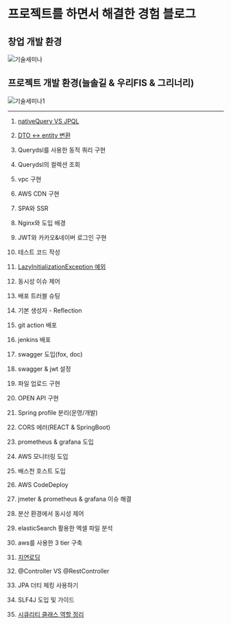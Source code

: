 # 프로젝트를 하면서 해결한 경험 블로그

## 창업 개발 환경

![기술세미나](https://github.com/greeneryjin/Engineering-Blog/assets/87289562/c22da220-21ed-4e01-89be-6f35c3fb41ce)

## 프로젝트 개발 환경(늘솔길 & 우리FIS & 그리너리)

![기술세미나1](https://github.com/greeneryjin/Concurrency_issue/assets/87289562/004400a6-868d-4365-8b11-35fad4dc6935)


----

1. [nativeQuery VS JPQL](https://github.com/greeneryjin/-/blob/main/nativeQuery%20VS%20JPQL.md)

2. [DTO <-> entity 변환](https://github.com/greeneryjin/Engineering-Blog/blob/main/DTO%20%3C-%3E%20entity%20%EB%B3%80%ED%99%98.md)

3. Querydsl를 사용한 동적 쿼리 구현

4. Querydsl의 컬렉션 조회

5. vpc 구현

6. AWS CDN 구현

7. SPA와 SSR

8. Nginx와 도입 배경

9. JWT와 카카오&네이버 로그인 구현

10. 테스트 코드 작성

11. [LazyInitializationException 예외](https://github.com/greeneryjin/Engineering-Blog/tree/main)

12. 동시성 이슈 제어

13. 배포 트러블 슈팅

14. 기본 생성자 - Reflection

15. git action 배포

16. jenkins 배포

17. swagger 도입(fox, doc)

18. swagger & jwt 설정

19. 파일 업로드 구현

20. OPEN API 구현

21. Spring profile 분리(운영/개발)

22. CORS 에러(REACT & SpringBoot)

23. prometheus & grafana 도입

24. AWS 모니터링 도입

25. 배스천 호스트 도입

26. AWS CodeDeploy

27. jmeter & prometheus & grafana 이슈 해결

28. 분산 환경에서 동시성 제어

29. elasticSearch 활용한 엑셀 파일 분석

30. aws를 사용한 3 tier 구축

31. [지연로딩]()

32. @Controller VS @RestController

33. JPA 더티 체킹 사용하기

34. SLF4J 도입 및 가이드

35. [시큐리티 클래스 역할 정리](https://github.com/greeneryjin/Engineering-Blog/blob/main/%EC%8B%9C%ED%81%90%EB%A6%AC%ED%8B%B0%20%ED%81%B4%EB%9E%98%EC%8A%A4%20%EC%97%AD%ED%95%A0%20%EC%A0%95%EB%A6%AC.md)
